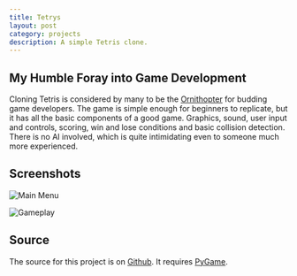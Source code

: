 ```yaml
---
title: Tetrys
layout: post
category: projects
description: A simple Tetris clone. 
---
```

## My Humble Foray into Game Development
Cloning Tetris is considered by many to be the [Ornithopter](http://gatherer.wizards.com/Pages/Card/Details.aspx?multiverseid=206331) for budding game developers. The game is simple enough for beginners to replicate, but it has all the basic components of a good game. Graphics, sound, user input and controls, scoring, win and lose conditions and basic collision detection. There is no AI involved, which is quite intimidating even to someone much more experienced. 

## Screenshots
![Main Menu]({{site.repo}}images{{page.url}}/tetrysmenu.jpg "Main Menu") 

![Gameplay]({{site.repo}}images{{page.url}}/tetrysgame.jpg "Gameplay")

## Source
The source for this project is on [Github]({{site.github}}/tetrys). It requires [PyGame](http://pygame.org). 

